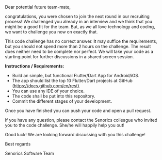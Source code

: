 Dear potential future team-mate,

congratulations, you were chosen to join the next round in our recruiting process! We challenged you already in an interview and we think that you might be a good fit for the team. But, as we all love technology and coding, we want to challenge you now on exactly that.

This code challenge has no correct answer. It may suffice the requirements, but you should not spend more than 2 hours on the challenge. The result does neither need to be complete nor perfect. We will take your code as a starting point for further discussions in a shared screen session.

__Instructions / Requirements:__

- Build an simple, but functional Flutter/Dart App for Android/iOS.
- The app should list the top 10 Flutter/Dart projects at GitHub (https://docs.github.com/en/rest).
- You can use any IDE of your choice.
- The code shall be put into this repository.
- Commit the different stages of your development.

Once you have finished you can push your code and open a pull request.

If you have any question, please contact the Senorics colleague who invited you to the code challenge. She/he will happily help you out!

Good luck! We are looking forward discussing with you this challenge!

Best regards

Senorics Software Team

